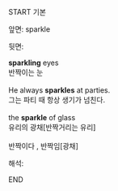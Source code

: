 START
기본

앞면:
sparkle


뒷면:
<div><b>sparkling</b> eyes </div><div>반짝이는 눈</div><div><br></div><div><div>He always <b>sparkles</b> at parties. </div><div>그는 파티 때 항상 생기가 넘친다.</div></div><div><br></div><div><div>the <b>sparkle</b> of glass </div><div>유리의 광채[반짝거리는 유리]</div></div><div><br></div><div>반짝이다 , 반짝임[광채]</div>


해석:
<!--ID: 1746614454721-->
END